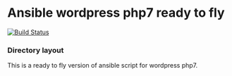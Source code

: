 Ansible wordpress php7 ready to fly
===

[![Build Status](https://travis-ci.org/softarch-school/ansible-workshop.svg?branch=master)](https://travis-ci.org/softarch-school/ansible-workshop)

### Directory layout

This is a ready to fly version of ansible script for wordpress php7.

